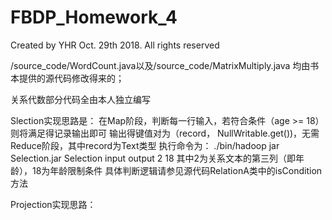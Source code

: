 # FBDP_Homework_4
Created by YHR Oct. 29th 2018. All rights reserved

/source_code/WordCount.java以及/source_code/MatrixMultiply.java
均由书本提供的源代码修改得来的；

关系代数部分代码全由本人独立编写

Slection实现思路是：
在Map阶段，判断每一行输入，若符合条件（age >= 18）则将满足得记录输出即可
输出得键值对为（record， NullWritable.get())，无需Reduce阶段，其中record为Text类型
执行命令为：
./bin/hadoop jar Selection.jar Selection input output 2 18
其中2为关系文本的第三列（即年龄），18为年龄限制条件
具体判断逻辑请参见源代码RelationA类中的isCondition方法

Projection实现思路：

